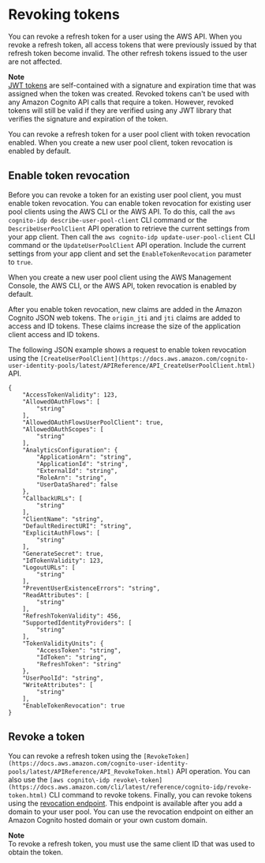 # Revoking tokens<a name="token-revocation"></a>

You can revoke a refresh token for a user using the AWS API\. When you revoke a refresh token, all access tokens that were previously issued by that refresh token become invalid\. The other refresh tokens issued to the user are not affected\.

**Note**  
 [JWT tokens](https://docs.aws.amazon.com/cognito/latest/developerguide/amazon-cognito-user-pools-using-tokens-verifying-a-jwt.html) are self\-contained with a signature and expiration time that was assigned when the token was created\. Revoked tokens can't be used with any Amazon Cognito API calls that require a token\. However, revoked tokens will still be valid if they are verified using any JWT library that verifies the signature and expiration of the token\.

You can revoke a refresh token for a user pool client with token revocation enabled\. When you create a new user pool client, token revocation is enabled by default\.

## Enable token revocation<a name="enable-token-revocation"></a>

Before you can revoke a token for an existing user pool client, you must enable token revocation\. You can enable token revocation for existing user pool clients using the AWS CLI or the AWS API\. To do this, call the `aws cognito-idp describe-user-pool-client` CLI command or the `DescribeUserPoolClient` API operation to retrieve the current settings from your app client\. Then call the `aws cognito-idp update-user-pool-client` CLI command or the `UpdateUserPoolClient` API operation\. Include the current settings from your app client and set the `EnableTokenRevocation` parameter to `true`\.

When you create a new user pool client using the AWS Management Console, the AWS CLI, or the AWS API, token revocation is enabled by default\.

After you enable token revocation, new claims are added in the Amazon Cognito JSON web tokens\. The `origin_jti` and `jti` claims are added to access and ID tokens\. These claims increase the size of the application client access and ID tokens\.

The following JSON example shows a request to enable token revocation using the `[CreateUserPoolClient](https://docs.aws.amazon.com/cognito-user-identity-pools/latest/APIReference/API_CreateUserPoolClient.html)` API\.

```
{
    "AccessTokenValidity": 123,
    "AllowedOAuthFlows": [
        "string"
    ],
    "AllowedOAuthFlowsUserPoolClient": true,
    "AllowedOAuthScopes": [
        "string"
    ],
    "AnalyticsConfiguration": {
        "ApplicationArn": "string",
        "ApplicationId": "string",
        "ExternalId": "string",
        "RoleArn": "string",
        "UserDataShared": false
    },
    "CallbackURLs": [
        "string"
    ],
    "ClientName": "string",
    "DefaultRedirectURI": "string",
    "ExplicitAuthFlows": [
        "string"
    ],
    "GenerateSecret": true,
    "IdTokenValidity": 123,
    "LogoutURLs": [
        "string"
    ],
    "PreventUserExistenceErrors": "string",
    "ReadAttributes": [
        "string"
    ],
    "RefreshTokenValidity": 456,
    "SupportedIdentityProviders": [
        "string"
    ],
    "TokenValidityUnits": {
        "AccessToken": "string",
        "IdToken": "string",
        "RefreshToken": "string"
    },
    "UserPoolId": "string",
    "WriteAttributes": [
        "string"
    ],
    "EnableTokenRevocation": true
}
```

## Revoke a token<a name="revoke-tokens-api"></a>

You can revoke a refresh token using the `[RevokeToken](https://docs.aws.amazon.com/cognito-user-identity-pools/latest/APIReference/API_RevokeToken.html)` API operation\. You can also use the `[aws cognito\-idp revoke\-token](https://docs.aws.amazon.com/cli/latest/reference/cognito-idp/revoke-token.html)` CLI command to revoke tokens\. Finally, you can revoke tokens using the [revocation endpoint](https://docs.aws.amazon.com/cognito/latest/developerguide/revocation-endpoint.html)\. This endpoint is available after you add a domain to your user pool\. You can use the revocation endpoint on either an Amazon Cognito hosted domain or your own custom domain\.

**Note**  
To revoke a refresh token, you must use the same client ID that was used to obtain the token\.